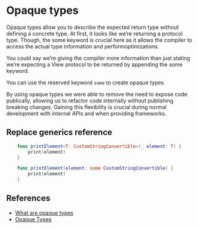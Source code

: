 # Opaque types
Opaque types allow you to describe the expected return type without defining a concrete type.
At first, it looks like we’re returning a protocol type. Though, the some keyword is crucial here as it allows the compiler to access the actual type information and performoptimizations.

You could say we’re giving the compiler more information than just stating we’re expecting a View protocol to be returned by appending the some keyword.

You can use the reserved keyword `some` to create opaque types

By using opaque types we were able to remove the need to expose code publically, allowing us to refactor code internally without publishing breaking changes.
 Gaining this flexibility is crucial during normal development with internal APIs and when providing frameworks.

## Replace generics reference
```swift
    func printElement<T: CustomStringConvertible>(_ element: T) {
        print(element)
    }

    func printElement(element: some CustomStringConvertible) {
        print(element)
    }
```

## References
- [What are opaque types](https://www.avanderlee.com/swift/some-opaque-types/)
- [Opaque Types](https://docs.swift.org/swift-book/LanguageGuide/OpaqueTypes.html)

